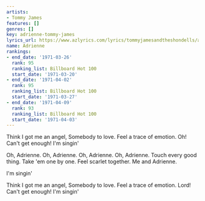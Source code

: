 ```yaml
---
artists:
- Tommy James
features: []
genres: []
key: adrienne-tommy-james
lyrics_url: https://www.azlyrics.com/lyrics/tommyjamesandtheshondells/adrienne.html
name: Adrienne
rankings:
- end_date: '1971-03-26'
  rank: 95
  ranking_list: Billboard Hot 100
  start_date: '1971-03-20'
- end_date: '1971-04-02'
  rank: 95
  ranking_list: Billboard Hot 100
  start_date: '1971-03-27'
- end_date: '1971-04-09'
  rank: 93
  ranking_list: Billboard Hot 100
  start_date: '1971-04-03'
---
```


Think I got me an angel,
Somebody to love.
Feel a trace of emotion.
Oh! Can't get enough!
I'm singin'


Oh, Adrienne. Oh, Adrienne.
Oh, Adrienne. Oh, Adrienne.
Touch every good thing.
Take 'em one by one.
Feel scarlet together.
Me and Adrienne.

I'm singin'



Think I got me an angel,
Somebody to love.
Feel a trace of emotion.
Lord! Can't get enough!
I'm singin'

